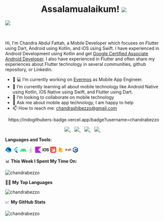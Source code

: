 <h1 align='center'>Assalamualaikum! <img src="https://media.giphy.com/media/hvRJCLFzcasrR4ia7z/giphy.gif" width="25px"></h1>

![](https://visitor-badge.glitch.me/badge?page_id=chandrabezzo)

<br />

Hi, I'm Chandra Abdul Fattah, a Mobile Developer which focuses on Flutter using Dart, Android using Kotlin, and iOS using Swift. I have experienced in Android Development using Kotlin and get [Google Certified Associate Android Developer](https://www.credential.net/191f18bd-c590-4128-9513-018759b8bad0). I also have experienced in Flutter and often share my experiences about Flutter technology in several communities, github repository, or Linkedin.

- 👨 💻 I’m currently working on [Evermos](https://evermos.com/home/) as Mobile App Engineer.
- 🌱 I’m currently learning all about mobile technology like Android Native using Kotlin, iOS Native using Swift, and Flutter using Dart.
- 👯 I’m looking to collaborate on mobile technology
- 💬 Ask me about mobile app technology, I am happy to help
- 📫 How to reach me: [chandrashibezzo@gmail.com](mailto://chandrashibezzo@gmail.com)

<p align='center'>
https://indogithubers-badge.vercel.app/badge?username=chandrabezzo
</p>

<p align='center'>
<a href="https://twitter.com/BezzoKecil">
  <img src="https://img.shields.io/badge/twitter-%231DA1F2.svg?&style=for-the-badge&logo=twitter&logoColor=white" />
</a>&nbsp;&nbsp;
<a href="https://www.linkedin.com/in/chandra-abdul-fattah/">
  <img src="https://img.shields.io/badge/linkedin-%230077B5.svg?&style=for-the-badge&logo=linkedin&logoColor=white" />
</a>&nbsp;&nbsp;
<a href="https://medium.com/@chandrabezzo">
  <img src="https://img.shields.io/badge/medium-%2312100E.svg?&style=for-the-badge&logo=medium&logoColor=white" />
</a>&nbsp;&nbsp;
<a href="mailto:chandrashibezzo@gmail.com">
  <img src="https://img.shields.io/badge/email me-%23D14836.svg?&style=for-the-badge&logo=gmail&logoColor=white" />
</a>&nbsp;&nbsp;
</p>

**Languages and Tools:**  

<code><img height="20" src="https://raw.githubusercontent.com/github/explore/80688e429a7d4ef2fca1e82350fe8e3517d3494d/topics/dart/dart.png"></code>
<code><img height="20" src="https://raw.githubusercontent.com/github/explore/80688e429a7d4ef2fca1e82350fe8e3517d3494d/topics/flutter/flutter.png"></code>
<code><img height="20" src="https://raw.githubusercontent.com/github/explore/80688e429a7d4ef2fca1e82350fe8e3517d3494d/topics/android/android.png"></code>
<code><img height="20" src="https://raw.githubusercontent.com/github/explore/80688e429a7d4ef2fca1e82350fe8e3517d3494d/topics/java/java.png"></code>
<code><img height="20" src="https://raw.githubusercontent.com/github/explore/80688e429a7d4ef2fca1e82350fe8e3517d3494d/topics/kotlin/kotlin.png"></code>
<code><img height="20" src="https://raw.githubusercontent.com/github/explore/80688e429a7d4ef2fca1e82350fe8e3517d3494d/topics/ios/ios.png"></code>
<code><img height="20" src="https://raw.githubusercontent.com/github/explore/80688e429a7d4ef2fca1e82350fe8e3517d3494d/topics/swift/swift.png"></code>
<code><img height="20" src="https://raw.githubusercontent.com/github/explore/80688e429a7d4ef2fca1e82350fe8e3517d3494d/topics/firebase/firebase.png"></code>
<code><img height="20" src="https://raw.githubusercontent.com/github/explore/80688e429a7d4ef2fca1e82350fe8e3517d3494d/topics/git/git.png"></code>
<code><img height="20" src="https://raw.githubusercontent.com/github/explore/80688e429a7d4ef2fca1e82350fe8e3517d3494d/topics/cpp/cpp.png"></code>

📊 **This Week I Spent My Time On:**

<p> <img src="https://github-readme-stats.vercel.app/api/wakatime?username=chandraaf&theme=dark" alt="chandrabezzo" />

👨‍💻 **My Top Languages**

<p> <img src="https://github-readme-stats.vercel.app/api/top-langs/?username=chandrabezzo&theme=dark" alt="chandrabezzo" />


📈 **My GitHub Stats**

<p> <img src="https://github-readme-stats.vercel.app/api?username=chandrabezzo&theme=dark" alt="chandrabezzo" />

